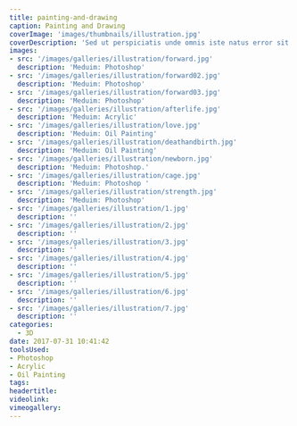 ```yaml
---
title: painting-and-drawing
caption: Painting and Drawing
coverImage: 'images/thumbnails/illustration.jpg'
coverDescription: 'Sed ut perspiciatis unde omnis iste natus error sit voluptatem accusantium doloremque laudantium, totam rem aperiam, eaque ipsa quae ab illo inventore veritatis et quasi architecto beatae vitae dicta sunt explicabo'
images:
- src: '/images/galleries/illustration/forward.jpg'
  description: 'Meduim: Photoshop'
- src: '/images/galleries/illustration/forward02.jpg'
  description: 'Meduim: Photoshop'
- src: '/images/galleries/illustration/forward03.jpg'
  description: 'Meduim: Photoshop'
- src: '/images/galleries/illustration/afterlife.jpg'
  description: 'Meduim: Acrylic'
- src: '/images/galleries/illustration/love.jpg'
  description: 'Meduim: Oil Painting'
- src: '/images/galleries/illustration/deathandbirth.jpg'
  description: 'Meduim: Oil Painting'
- src: '/images/galleries/illustration/newborn.jpg'
  description: 'Meduim: Photoshop.'
- src: '/images/galleries/illustration/cage.jpg'
  description: 'Meduim: Photoshop '
- src: '/images/galleries/illustration/strength.jpg'
  description: 'Meduim: Photoshop'
- src: '/images/galleries/illustration/1.jpg'
  description: ''
- src: '/images/galleries/illustration/2.jpg'
  description: ''
- src: '/images/galleries/illustration/3.jpg'
  description: ''
- src: '/images/galleries/illustration/4.jpg'
  description: ''
- src: '/images/galleries/illustration/5.jpg'
  description: ''
- src: '/images/galleries/illustration/6.jpg'
  description: ''
- src: '/images/galleries/illustration/7.jpg'
  description: ''
categories:
  - 3D
date: 2017-07-31 10:41:42
toolsUsed:
- Photoshop
- Acrylic
- Oil Painting
tags:
headertitle:
videolink:
vimeogallery:
---
```

